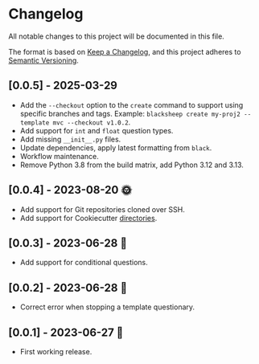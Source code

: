 # Changelog

All notable changes to this project will be documented in this file.

The format is based on [Keep a Changelog](https://keepachangelog.com/en/1.0.0/),
and this project adheres to [Semantic Versioning](https://semver.org/spec/v2.0.0.html).

## [0.0.5] - 2025-03-29

- Add the `--checkout` option to the `create` command to support using specific
  branches and tags. Example:
  `blacksheep create my-proj2 --template mvc --checkout v1.0.2`.
- Add support for `int` and `float` question types.
- Add missing `__init__.py` files.
- Update dependencies, apply latest formatting from `black`.
- Workflow maintenance.
- Remove Python 3.8 from the build matrix, add Python 3.12 and 3.13.

## [0.0.4] - 2023-08-20 :sun_with_face:

- Add support for Git repositories cloned over SSH.
- Add support for Cookiecutter [directories](https://cookiecutter.readthedocs.io/en/stable/cli_options.html#cmdoption-cookiecutter-directory).

## [0.0.3] - 2023-06-28 :wrench:

- Add support for conditional questions.

## [0.0.2] - 2023-06-28 :hammer:

- Correct error when stopping a template questionary.

## [0.0.1] - 2023-06-27 :gem:

- First working release.

